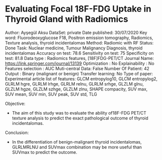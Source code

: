 # Evaluating Focal 18F-FDG Uptake in Thyroid Gland with Radiomics

Author: Ayşegül Aksu
DataSet: private
Date published: 30/07/2020
Key word: Fluorodeoxyglucose F18, Positron emission tomography, Radiomics, Texture analysis, thyroid incidentalomas
Method: Radiomic with RF
Status: Done
Task: Nuclear medicine, Tumour Malignancy Diagnosis, thyroid incidentalomas
Accuracy on test: 78.6
Sensitivity on test: 75
Specificity on test: 81.8
Data type : Radiomics features, [18F]FDG-PET/CT
Journal Name: https://link.springer.com/journal/13139
Optimization : No
Explainability : No
Features selection : AUC
Muti-central Data: False
Number Of Patient: 42
Output : Binary (malignant or benign)
Transfer learning: No
Type of paper: Experimental article
list of features: GLCM entropylog10, GLCM entropylog2, GLRLM hgre, GLRLM lrhge, GLRLM relnu, GLRLM srhge, GLZLM glnu, GLZLM hgze, GLZLM szhge, GLZLM zlnu, SHAPE compacity, SUV max, SUV mean, SUV min, SUV peak, SUV std, TLG

Objective:

- The aim of this study was to evaluate the ability of18F-FDG PET/CT texture analysis to predict the exact pathological outcome of thyroid incidentalomas.

Conclusion:

- In the differentiation of benign-malignant thyroid incidentalomas, GLRLMRLNU and SUVmax combination may be more useful than SUVmax to predict the outcome.